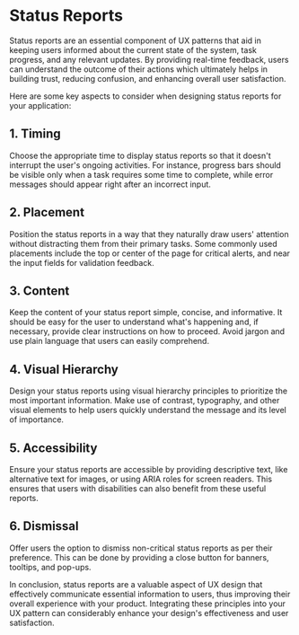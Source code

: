 # Status Reports

Status reports are an essential component of UX patterns that aid in keeping users informed about the current state of the system, task progress, and any relevant updates. By providing real-time feedback, users can understand the outcome of their actions which ultimately helps in building trust, reducing confusion, and enhancing overall user satisfaction.

Here are some key aspects to consider when designing status reports for your application:

## 1. Timing

Choose the appropriate time to display status reports so that it doesn't interrupt the user's ongoing activities. For instance, progress bars should be visible only when a task requires some time to complete, while error messages should appear right after an incorrect input.

## 2. Placement

Position the status reports in a way that they naturally draw users' attention without distracting them from their primary tasks. Some commonly used placements include the top or center of the page for critical alerts, and near the input fields for validation feedback.

## 3. Content

Keep the content of your status report simple, concise, and informative. It should be easy for the user to understand what's happening and, if necessary, provide clear instructions on how to proceed. Avoid jargon and use plain language that users can easily comprehend.

## 4. Visual Hierarchy

Design your status reports using visual hierarchy principles to prioritize the most important information. Make use of contrast, typography, and other visual elements to help users quickly understand the message and its level of importance.

## 5. Accessibility

Ensure your status reports are accessible by providing descriptive text, like alternative text for images, or using ARIA roles for screen readers. This ensures that users with disabilities can also benefit from these useful reports.

## 6. Dismissal

Offer users the option to dismiss non-critical status reports as per their preference. This can be done by providing a close button for banners, tooltips, and pop-ups.

In conclusion, status reports are a valuable aspect of UX design that effectively communicate essential information to users, thus improving their overall experience with your product. Integrating these principles into your UX pattern can considerably enhance your design's effectiveness and user satisfaction.